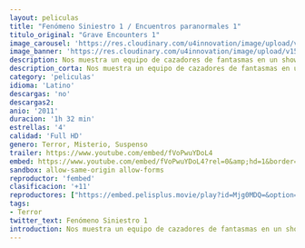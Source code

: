 ```yaml
---
layout: peliculas
title: "Fenómeno Siniestro 1 / Encuentros paranormales 1"
titulo_original: "Grave Encounters 1"
image_carousel: 'https://res.cloudinary.com/u4innovation/image/upload/v1563139838/siniestro1-poster-min_qdvhi0.jpg'
image_banner: 'https://res.cloudinary.com/u4innovation/image/upload/v1563139838/siniestro1-banner-min_o6kn1g.jpg'
description: Nos muestra un equipo de cazadores de fantasmas en un show televisivo que ruedan un episodio dentro del abandonado hospital psiquiátrico Collingwood, donde durante años se han informado de fenómenos inexplicables. Cualquier cosa en nombre de la televisión vale, así que se encierran durante una noche dentro del lugar. Pero no tardarán en darse cuenta de que el edificio está más que maldito, está vivo, y no tiene la menor intención de dejarles salir de allí con vida. Se encuentran sumidos en un laberinto de pasillos interminables y aterrorizados por los fantasmas de antiguos pacientes. No tardarán en cuestionarse su propia cordura, descubriendo la verdad que esconde el oscuro hospital y grabando lo que será su último episodio.
description_corta: Nos muestra un equipo de cazadores de fantasmas en un show televisivo que ruedan un episodio dentro del abandonado hospital psiquiátrico Collingwood, donde durante años se han informado de fenómenos inexplicables. Cualquier cosa en...
category: 'peliculas'
idioma: 'Latino'
descargas: 'no'
descargas2:
anio: '2011'
duracion: '1h 32 min'
estrellas: '4'
calidad: 'Full HD'
genero: Terror, Misterio, Suspenso
trailer: https://www.youtube.com/embed/fVoPwuYDoL4
embed: https://www.youtube.com/embed/fVoPwuYDoL4?rel=0&amp;hd=1&border=0&wmode=opaque&enablejsapi=1&modestbranding=1&controls=1&showinfo=1
sandbox: allow-same-origin allow-forms
reproductor: 'fembed'
clasificacion: '+11'
reproductores: ["https://embed.pelisplus.movie/play?id=Mjg0MDQ=&option=latin"]
tags:
- Terror
twitter_text: Fenómeno Siniestro 1
introduction: Nos muestra un equipo de cazadores de fantasmas en un show televisivo que ruedan un episodio dentro del abandonado hospital psiquiátrico Collingwood, donde durante años se han informado de fenómenos inexplicables. Cualquier cosa en...
---
```



 







